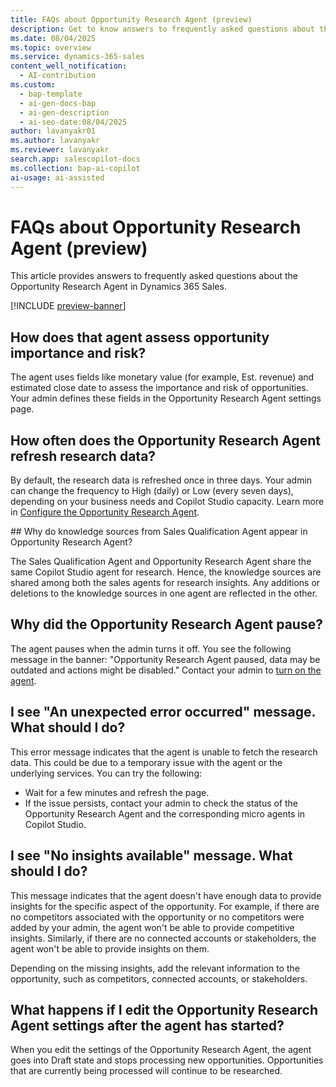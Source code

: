 ```yaml
---
title: FAQs about Opportunity Research Agent (preview)
description: Get to know answers to frequently asked questions about the Opportunity Research Agent in Dynamics 365 Sales.
ms.date: 08/04/2025
ms.topic: overview
ms.service: dynamics-365-sales
content_well_notification:
  - AI-contribution
ms.custom:
  - bap-template
  - ai-gen-docs-bap
  - ai-gen-description
  - ai-seo-date:08/04/2025
author: lavanyakr01
ms.author: lavanyakr
ms.reviewer: lavanyakr
search.app: salescopilot-docs
ms.collection: bap-ai-copilot
ai-usage: ai-assisted
---
```


# FAQs about Opportunity Research Agent (preview)

This article provides answers to frequently asked questions about the Opportunity Research Agent in Dynamics 365 Sales. 

[!INCLUDE [preview-banner](~/../shared-content/shared/preview-includes/preview-note-d365.md)]

## How does that agent assess opportunity importance and risk?

The agent uses fields like monetary value (for example, Est. revenue) and estimated close date to assess the importance and risk of opportunities. Your admin defines these fields in the Opportunity Research Agent settings page.

## How often does the Opportunity Research Agent refresh research data?

By default, the research data is refreshed once in three days. Your admin can change the frequency to High (daily) or Low (every seven days), depending on your business needs and Copilot Studio capacity. Learn more in [Configure the Opportunity Research Agent](configure-opportunity-research-agent.md).

<a name="shared-knowledge-sources">
## Why do knowledge sources from Sales Qualification Agent appear in Opportunity Research Agent?

The Sales Qualification Agent and Opportunity Research Agent share the same Copilot Studio agent for research. Hence, the knowledge sources are shared among both the sales agents for research insights. Any additions or deletions to the knowledge sources in one agent are reflected in the other.

<a name="agent-paused"></a>
## Why did the Opportunity Research Agent pause?

The agent pauses when the admin turns it off. You see the following message in the banner: "Opportunity Research Agent paused, data may be outdated and actions might be disabled." Contact your admin to [turn on the agent](configure-opportunity-research-agent.md#step-5-start-or-stop-the-agent). 

<a name="unexpected-error"></a>
## I see "An unexpected error occurred" message. What should I do?

This error message indicates that the agent is unable to fetch the research data. This could be due to a temporary issue with the agent or the underlying services. You can try the following:

- Wait for a few minutes and refresh the page.
- If the issue persists, contact your admin to check the status of the Opportunity Research Agent and the corresponding micro agents in Copilot Studio. 


<a name="no-insights-available"></a>
## I see "No insights available" message. What should I do?

This message indicates that the agent doesn't have enough data to provide insights for the specific aspect of the opportunity. For example, if there are no competitors associated with the opportunity or no competitors were added by your admin, the agent won't be able to provide competitive insights. Similarly, if there are no connected accounts or stakeholders, the agent won't be able to provide insights on them. 

Depending on the missing insights, add the relevant information to the opportunity, such as competitors, connected accounts, or stakeholders.


## What happens if I edit the Opportunity Research Agent settings after the agent has started?

When you edit the settings of the Opportunity Research Agent, the agent goes into Draft state and stops processing new opportunities. Opportunities that are currently being processed will continue to be researched.